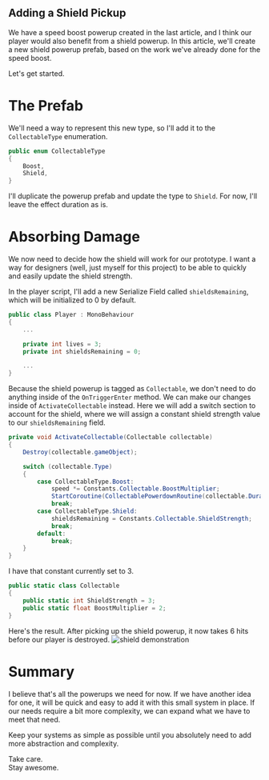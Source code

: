 ## Adding a Shield Pickup

We have a speed boost powerup created in the last article, and I think our player would also benefit from a shield powerup. In this article, we'll create a new shield powerup prefab, based on the work we've already done for the speed boost.

Let's get started.

# The Prefab
We'll need a way to represent this new type, so I'll add it to the `CollectableType` enumeration.

```csharp
public enum CollectableType
{
    Boost,
    Shield,
}
```

I'll duplicate the powerup prefab and update the type to `Shield`. For now, I'll leave the effect duration as is.

# Absorbing Damage
We now need to decide how the shield will work for our prototype. I want a way for designers (well, just myself for this project) to be able to quickly and easily update the shield strength.

In the player script, I'll add a new Serialize Field called `shieldsRemaining`, which will be initialized to 0 by default.
```csharp
public class Player : MonoBehaviour
{
    ...

    private int lives = 3;
    private int shieldsRemaining = 0;

    ...
}
```

Because the shield powerup is tagged as `Collectable`, we don't need to do anything inside of the `OnTriggerEnter` method. We can make our changes inside of `ActivateCollectable` instead. Here we will add a switch section to account for the shield, where we will assign a constant shield strength value to our `shieldsRemaining` field.

```csharp
private void ActivateCollectable(Collectable collectable)
{
    Destroy(collectable.gameObject);

    switch (collectable.Type)
    {
        case CollectableType.Boost:
            speed *= Constants.Collectable.BoostMultiplier;
            StartCoroutine(CollectablePowerdownRoutine(collectable.Duration, UndoBoost));
            break;
        case CollectableType.Shield:
            shieldsRemaining = Constants.Collectable.ShieldStrength;
            break;
        default:
            break;
    }
}
```

I have that constant currently set to 3.
```csharp
public static class Collectable
{
    public static int ShieldStrength = 3;
    public static float BoostMultiplier = 2;
}
```

Here's the result. After picking up the shield powerup, it now takes 6 hits before our player is destroyed.
![shield demonstration](https://justinhhornerdotcom.files.wordpress.com/2021/06/gif-prototype-shield-powerup-1.gif)

# Summary
I believe that's all the powerups we need for now. If we have another idea for one, it will be quick and easy to add it with this small system in place. If our needs require a bit more complexity, we can expand what we have to meet that need. 

Keep your systems as simple as possible until you absolutely need to add more abstraction and complexity.


Take care.  
Stay awesome.